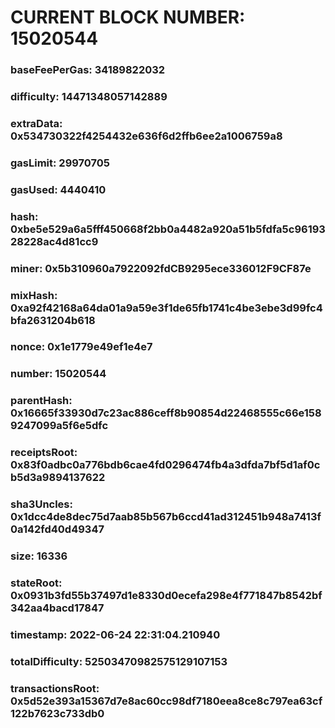 # CURRENT BLOCK NUMBER: 15020544

### baseFeePerGas: 34189822032
### difficulty: 14471348057142889
### extraData: 0x534730322f4254432e636f6d2ffb6ee2a1006759a8
### gasLimit: 29970705
### gasUsed: 4440410
### hash: 0xbe5e529a6a5fff450668f2bb0a4482a920a51b5fdfa5c9619328228ac4d81cc9
### miner: 0x5b310960a7922092fdCB9295ece336012F9CF87e
### mixHash: 0xa92f42168a64da01a9a59e3f1de65fb1741c4be3ebe3d99fc4bfa2631204b618
### nonce: 0x1e1779e49ef1e4e7
### number: 15020544
### parentHash: 0x16665f33930d7c23ac886ceff8b90854d22468555c66e1589247099a5f6e5dfc
### receiptsRoot: 0x83f0adbc0a776bdb6cae4fd0296474fb4a3dfda7bf5d1af0cb5d3a9894137622
### sha3Uncles: 0x1dcc4de8dec75d7aab85b567b6ccd41ad312451b948a7413f0a142fd40d49347
### size: 16336
### stateRoot: 0x0931b3fd55b37497d1e8330d0ecefa298e4f771847b8542bf342aa4bacd17847
### timestamp: 2022-06-24 22:31:04.210940
### totalDifficulty: 52503470982575129107153
### transactionsRoot: 0x5d52e393a15367d7e8ac60cc98df7180eea8ce8c797ea63cf122b7623c733db0

